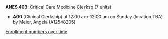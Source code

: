 **ANES 403**: Critical Care Medicine Clerksp (7 units)

- **A00** (Clinical Clerkship) at 12:00 am–12:00 am on Sunday (location TBA) by Meier, Angela (A12548205)

[Enrollment numbers over time](./ANES403.tsv)
